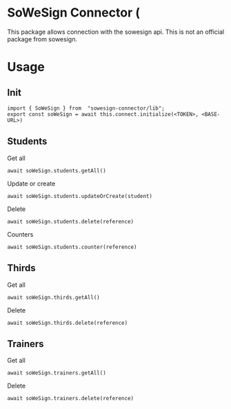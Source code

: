 # SoWeSign Connector (

This package allows connection with the sowesign api. This is not an official package from sowesign.

# Usage

## Init

```
import { SoWeSign } from  "sowesign-connector/lib";
export const soWeSign = await this.connect.initialize(<TOKEN>, <BASE-URL>)
```

## Students

Get all

```
await soWeSign.students.getAll()
```

Update or create

```
await soWeSign.students.updateOrCreate(student)
```

Delete

```
await soWeSign.students.delete(reference)
```

Counters

```
await soWeSign.students.counter(reference)
```

## Thirds

Get all

```
await soWeSign.thirds.getAll()
```

Delete

```
await soWeSign.thirds.delete(reference)
```

## Trainers

Get all

```
await soWeSign.trainers.getAll()
```

Delete

```
await soWeSign.trainers.delete(reference)
```
